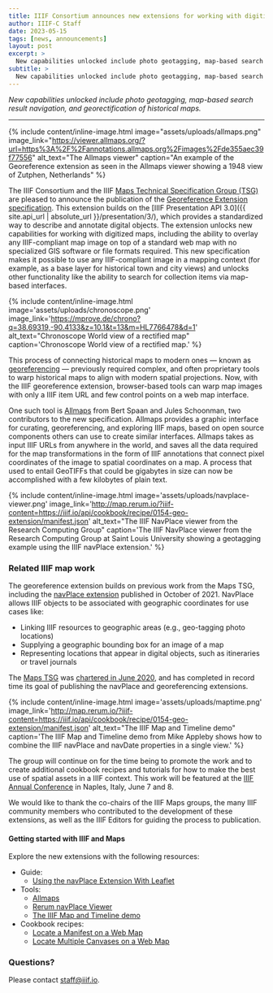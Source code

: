 ```yaml
---
title: IIIF Consortium announces new extensions for working with digitized maps
author: IIIF-C Staff
date: 2023-05-15
tags: [news, announcements]
layout: post
excerpt: >
  New capabilities unlocked include photo geotagging, map-based search result navigation, and georectification of historical maps.
subtitle: >
  New capabilities unlocked include photo geotagging, map-based search result navigation, and georectification of historical maps.
---
```


_New capabilities unlocked include photo geotagging, map-based search result navigation, and georectification of historical maps._

---

{% include content/inline-image.html image="assets/uploads/allmaps.png" image_link="https://viewer.allmaps.org/?url=https%3A%2F%2Fannotations.allmaps.org%2Fimages%2Fde355aec39f77556" alt_text="The Allmaps viewer" caption="An example of the Georeference extension as seen in the Allmaps viewer showing a 1948 view of Zutphen, Netherlands" %}

The IIIF Consortium and the IIIF [Maps Technical Specification Group (TSG)](https://iiif.io/community/groups/maps-tsg/) are pleased to announce the publication of the [Georeference Extension specification](https://iiif.io/api/extension/georef/). This extension builds on the [IIIF Presentation API 3.0]({{ site.api_url | absolute_url }}/presentation/3/), which provides a standardized way to describe and annotate digital objects. The extension unlocks new capabilities for working with digitized maps, including the ability to overlay any IIIF-compliant map image on top of a standard web map with no specialized GIS software or file formats required. This new specification makes it possible to use any IIIF-compliant image in a mapping context (for example, as a base layer for historical town and city views) and unlocks other functionality like the ability to search for collection items via map-based interfaces.



{% include content/inline-image.html image='assets/uploads/chronoscope.png' image_link='https://mprove.de/chrono?q=38.69319,-90.4133&z=10.1&t=13&m=HL7766478&d=1' alt_text="Chronoscope World view of a rectified map" caption='Chronoscope World view of a rectified map.' %}

This process of connecting historical maps to modern ones &mdash; known as [georeferencing](https://en.wikipedia.org/wiki/Georeferencing) &mdash; previously required complex, and often proprietary tools to warp historical maps to align with modern spatial projections. Now, with the IIIF georeference extension, browser-based tools can warp map images with only a IIIF item URL and few control points on a web map interface. 

One such tool is [Allmaps](https://allmaps.org/) from Bert Spaan and Jules Schoonman, two contributors to the new specification. Allmaps provides a graphic interface for curating, georeferencing, and exploring IIIF maps, based on open source components others can use to create similar interfaces. Allmaps takes as input IIIF URLs from anywhere in the world, and saves all the data required for the map transformations in the form of IIIF annotations that connect pixel coordinates of the image to spatial coordinates on a map. A process that used to entail GeoTIFFs that could be gigabytes in size can now be accomplished with a few kilobytes of plain text.

{% include content/inline-image.html image='assets/uploads/navplace-viewer.png' image_link='http://map.rerum.io/?iiif-content=https://iiif.io/api/cookbook/recipe/0154-geo-extension/manifest.json' alt_text="The IIIF NavPlace viewer from the Research Computing Group" caption='The IIIF NavPlace viewer from the Research Computing Group at Saint Louis University showing a geotagging example using the IIIF navPlace extension.' %}

### Related IIIF map work

The georeference extension builds on previous work from the Maps TSG, including the [navPlace extension](https://iiif.io/api/extension/navplace/) published in October of 2021. NavPlace allows IIIF objects to be associated with geographic coordinates for use cases like:

* Linking IIIF resources to geographic areas (e.g., geo-tagging photo locations)
* Supplying a geographic bounding box for an image of a map
* Representing locations that appear in digital objects, such as itineraries or travel journals

The [Maps TSG](https://iiif.io/community/groups/maps-tsg/) was [chartered in June 2020](https://iiif.io/community/groups/maps-tsg/charter/), and has completed in record time its goal of publishing the navPlace and georeferencing extensions. 

{% include content/inline-image.html image='assets/uploads/maptime.png' image_link='http://map.rerum.io/?iiif-content=https://iiif.io/api/cookbook/recipe/0154-geo-extension/manifest.json' alt_text="The IIIF Map and Timeline demo" caption='The IIIF Map and Timeline demo from Mike Appleby shows how to combine the IIIF navPlace and navDate properties in a single view.' %}

The group will continue on for the time being to promote the work and to create additional cookbook recipes and tutorials for how to make the best use of spatial assets in a IIIF context. This work will be featured at the [IIIF Annual Conference](https://iiif.io/event/2023/naples/schedule/) in Naples, Italy, June 7 and 8.

We would like to thank the co-chairs of the IIIF Maps groups, the many IIIF community members who contributed to the development of these extensions, as well as the IIIF Editors for guiding the process to publication.

#### **Getting started with IIIF and Maps**

Explore the new extensions with the following resources:

* Guide: 
  * [Using the navPlace Extension With Leaflet](https://guides.iiif.io/guides/navplace/)
* Tools:
    * [Allmaps](https://allmaps.org/)
    * [Rerum navPlace Viewer](http://map.rerum.io/?iiif-content=)
    * [The IIIF Map and Timeline demo](https://mikeapp.github.io/maptime-demo/?iiif-content=https://mikeapp.github.io/manifest-fixtures/collection/test.json)
* Cookbook recipes:
    * [Locate a Manifest on a Web Map](https://iiif.io/api/cookbook/recipe/0154-geo-extension/)
    * [Locate Multiple Canvases on a Web Map](https://iiif.io/api/cookbook/recipe/0240-navPlace-on-canvases/)


### Questions?

Please contact [staff@iiif.io](mailto:staff@iiif.io).
